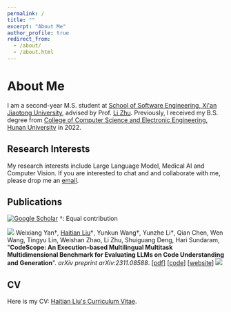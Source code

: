 ```yaml
---
permalink: /
title: ""
excerpt: "About Me"
author_profile: true
redirect_from: 
  - /about/
  - /about.html
---
```


<h1 id='about-me'>About Me</h1>

I am a second-year M.S. student at [School of Software Engineering, Xi'an Jiaotong University](http://se.xjtu.edu.cn/), advised by Prof. [Li Zhu](https://gr.xjtu.edu.cn/en/web/zhuli). Previously, I received my B.S. degree from [College of Computer Science and Electronic Engineering, Hunan University](http://csee.hnu.edu.cn/) in 2022.

<h2 id='research-interests'>Research Interests</h2>

My research interests include Large Language Model, Medical AI and Computer Vision. If you are interested to chat and and collaborate with me, please drop me an <a href="mailto:liuhaitian@stu.xjtu.edu.cn" target="_blank">email</a>.

<h2 id='publications'>Publications</h2>

<a href="https://scholar.google.com/citations?user=Ss5_Xs0AAAAJ" target="_blank"><img src="https://img.shields.io/badge/dynamic/json?label=Paper%20Citations&query=total_citations&url=https%3A%2F%2Fcse.bth.se%2F~fer%2Fgooglescholar-api%2Fgooglescholar.php%3Fuser%3DSs5_Xs0AAAAJ&logo=googlescholar&style=social" alt="Google Scholar"></a>  †: Equal contribution

<a href="https://arxiv.org/abs/2311.08588" target="_blank"><img src="https://img.shields.io/badge/arXiv-2311.08588-B31B1B?style=flat-square"></a> Weixiang Yan†, <u>Haitian Liu</u>†, Yunkun Wang†, Yunzhe Li†, Qian Chen, Wen Wang, Tingyu Lin, Weishan Zhao, Li Zhu, Shuiguang Deng, Hari Sundaram, &quot;**CodeScope: An Execution-based Multilingual Multitask Multidimensional Benchmark for Evaluating LLMs on Code Understanding and Generation**&quot;. *arXiv preprint arXiv:2311.08588*. [[pdf](https://haitianliu22.github.io/code-scope-benchmark/static/file/CodeScope.pdf)] [[code](https://github.com/weixiangyan/codescope)] [[website](https://haitianliu22.github.io/code-scope-benchmark/)] <a href="https://github.com/weixiangyan/codescope" target="_blank"><img src="https://img.shields.io/github/stars/weixiangyan/codescope?style=social"></a>

<h2 id='cv'>CV</h2>

Here is my CV: [Haitian Liu's Curriculum Vitae](https://HaitianLiu22.github.io/files/cv.pdf).
